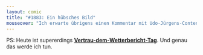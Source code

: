 ```yaml
---
layout: comic
title: "#1883: Ein hübsches Bild"
mouseover: "Ich erwarte übrigens einen Kommentar mit Udo-Jürgens-Content."
---
```


PS:
Heute ist supererdings <a href="http://www.fonflatter.de/kalender"><strong>Vertrau-dem-Wetterbericht-Tag</strong></a>. Und genau das werde ich tun.

